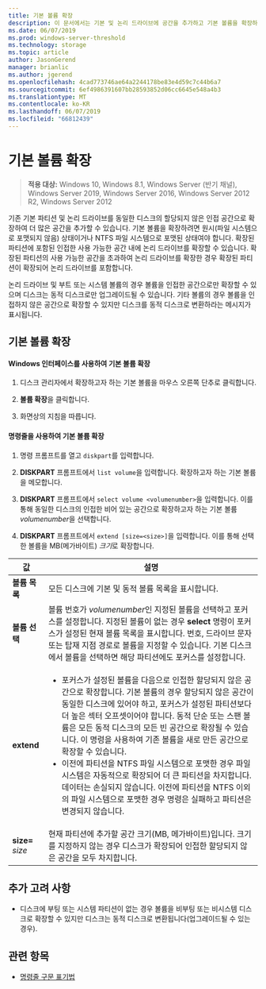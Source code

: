 ```yaml
---
title: 기본 볼륨 확장
description: 이 문서에서는 기본 및 논리 드라이브에 공간을 추가하고 기본 볼륨을 확장하는 방법을 설명합니다.
ms.date: 06/07/2019
ms.prod: windows-server-threshold
ms.technology: storage
ms.topic: article
author: JasonGerend
manager: brianlic
ms.author: jgerend
ms.openlocfilehash: 4cad773746ae64a2244178be83e4d59c7c44b6a7
ms.sourcegitcommit: 6ef4986391607bb28593852d06cc6645e548a4b3
ms.translationtype: MT
ms.contentlocale: ko-KR
ms.lasthandoff: 06/07/2019
ms.locfileid: "66812439"
---
```

# <a name="extend-a-basic-volume"></a>기본 볼륨 확장

> **적용 대상:** Windows 10, Windows 8.1, Windows Server (반기 채널), Windows Server 2019, Windows Server 2016, Windows Server 2012 R2, Windows Server 2012

기존 기본 파티션 및 논리 드라이브를 동일한 디스크의 할당되지 않은 인접 공간으로 확장하여 더 많은 공간을 추가할 수 있습니다. 기본 볼륨을 확장하려면 원시(파일 시스템으로 포맷되지 않음) 상태이거나 NTFS 파일 시스템으로 포맷된 상태여야 합니다. 확장된 파티션에 포함된 인접한 사용 가능한 공간 내에 논리 드라이브를 확장할 수 있습니다. 확장된 파티션의 사용 가능한 공간을 초과하여 논리 드라이브를 확장한 경우 확장된 파티션이 확장되어 논리 드라이브를 포함합니다.

논리 드라이브 및 부트 또는 시스템 볼륨의 경우 볼륨을 인접한 공간으로만 확장할 수 있으며 디스크는 동적 디스크로만 업그레이드될 수 있습니다. 기타 볼륨의 경우 볼륨을 인접하지 않은 공간으로 확장할 수 있지만 디스크를 동적 디스크로 변환하라는 메시지가 표시됩니다.

## <a name="extending-a-basic-volume"></a>기본 볼륨 확장

#### <a name="to-extend-a-basic-volume-using-the-windows-interface"></a>Windows 인터페이스를 사용하여 기본 볼륨 확장

1. 디스크 관리자에서 확장하고자 하는 기본 볼륨을 마우스 오른쪽 단추로 클릭합니다.

2. **볼륨 확장**을 클릭합니다.

3. 화면상의 지침을 따릅니다.

#### <a name="to-extend-a-basic-volume-using-a-command-line"></a>명령줄을 사용하여 기본 볼륨 확장

1. 명령 프롬프트를 열고 `diskpart`를 입력합니다.

2. **DISKPART** 프롬프트에서 `list volume`을 입력합니다. 확장하고자 하는 기본 볼륨을 메모합니다.

3. **DISKPART** 프롬프트에서 `select volume <volumenumber>`을 입력합니다. 이를 통해 동일한 디스크의 인접한 비어 있는 공간으로 확장하고자 하는 기본 볼륨 *volumenumber*을 선택합니다.

4. **DISKPART** 프롬프트에서 `extend [size=<size>]`을 입력합니다. 이를 통해 선택한 볼륨을 MB(메가바이트) *크기*로 확장합니다.

| 값 | 설명 |
| --- | --- |
| **볼륨 목록** | 모든 디스크에 기본 및 동적 볼륨 목록을 표시합니다. |
| **볼륨 선택** | 볼륨 번호가 <em>volumenumber</em>인 지정된 볼륨을 선택하고 포커스를 설정합니다. 지정된 볼륨이 없는 경우 **select** 명령이 포커스가 설정된 현재 볼륨 목록을 표시합니다. 번호, 드라이브 문자 또는 탑재 지점 경로로 볼륨을 지정할 수 있습니다. 기본 디스크에서 볼륨을 선택하면 해당 파티션에도 포커스를 설정합니다. |
| **extend** | <ul><li>포커스가 설정된 볼륨을 다음으로 인접한 할당되지 않은 공간으로 확장합니다. 기본 볼륨의 경우 할당되지 않은 공간이 동일한 디스크에 있어야 하고, 포커스가 설정된 파티션보다 더 높은 섹터 오프셋이어야 합니다. 동적 단순 또는 스팬 볼륨은 모든 동적 디스크의 모든 빈 공간으로 확장될 수 있습니다. 이 명령을 사용하여 기존 볼륨을 새로 만든 공간으로 확장할 수 있습니다.</li ><li>이전에 파티션을 NTFS 파일 시스템으로 포맷한 경우 파일 시스템은 자동적으로 확장되어 더 큰 파티션을 차지합니다. 데이터는 손실되지 않습니다. 이전에 파티션을 NTFS 이외의 파일 시스템으로 포맷한 경우 명령은 실패하고 파티션은 변경되지 않습니다.</li></ul> |
| **size=** <em>size</em> | 현재 파티션에 추가할 공간 크기(MB, 메가바이트)입니다. 크기를 지정하지 않는 경우 디스크가 확장되어 인접한 할당되지 않은 공간을 모두 차지합니다. |

## <a name="additional-considerations"></a>추가 고려 사항

-   디스크에 부팅 또는 시스템 파티션이 없는 경우 볼륨을 비부팅 또는 비시스템 디스크로 확장할 수 있지만 디스크는 동적 디스크로 변환됩니다(업그레이드될 수 있는 경우).

## <a name="see-also"></a>관련 항목

-   [명령줄 구문 표기법](https://technet.microsoft.com/library/cc742449(v=ws.11).aspx)
